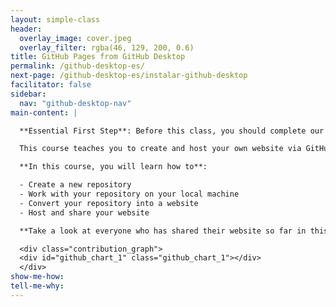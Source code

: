 ```yaml
---
layout: simple-class
header:
  overlay_image: cover.jpeg
  overlay_filter: rgba(46, 129, 200, 0.6)
title: GitHub Pages from GitHub Desktop
permalink: /github-desktop-es/
next-page: /github-desktop-es/instalar-github-desktop
facilitator: false
sidebar:
  nav: "github-desktop-nav"
main-content: |

  **Essential First Step**: Before this class, you should complete our [Introduction to GitHub](../intro-to-github/) course.

  This course teaches you to create and host your own website via GitHub, using GitHub Desktop.

  **In this course, you will learn how to**:

  - Create a new repository
  - Work with your repository on your local machine
  - Convert your repository into a website
  - Host and share your website

  **Take a look at everyone who has shared their website so far in this Contribution Graph:**

  <div class="contribution_graph">
  <div id="github_chart_1" class="github_chart_1"></div>
  </div>
show-me-how:
tell-me-why:
---
```

